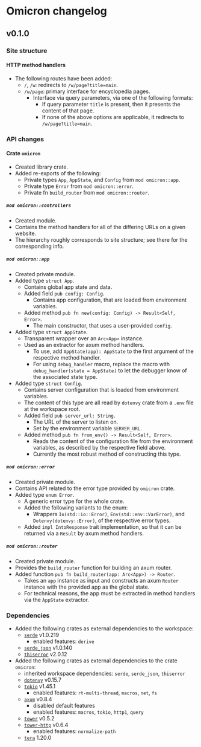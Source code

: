 # Omicron changelog

## v0.1.0

### Site structure

#### HTTP method handlers
* The following routes have been added:
    * `/`, `/w`: redirects to `/w/page?title=main`.
    * `/w/page`: primary interface for encyclopedia pages.
        * Interface via query parameters, via one of the following formats:
            * If query parameter `title` is present, then it presents the content of that page.
            * If none of the above options are applicable, it redirects to `/w/page?title=main`.

### API changes

#### Crate `omicron`
* Created library crate.
* Added re-exports of the following:
    * Private types `App`, `AppState`, and `Config` from `mod omicron::app`.
    * Private type `Error` from `mod omicron::error`.
    * Private fn `build_router` from `mod omicron::router`.

##### `mod omicron::controllers`
* Created module.
* Contains the method handlers for all of the differing URLs on a given website.
* The hierarchy roughly corresponds to site structure; see there for the corresponding info.

##### `mod omicron::app`
* Created private module.
* Added type `struct App`.
    * Contains global app state and data.
    * Added field `pub config: Config`.
        * Contains app configuration, that are loaded from environment variables.
    * Added method `pub fn new(config: Config) -> Result<Self, Error>`.
        * The main constructor, that uses a user-provided `config`.
* Added type `struct AppState`.
    * Transparent wrapper over an `Arc<App>` instance.
    * Used as an extractor for axum method handlers.
        * To use, add `AppState(app): AppState` to the first argument of the respective method handler.
        * For using `debug_handler` macro, replace the macro with `debug_handler(state = AppState)` to let the debugger know of the associated state type.
* Added type `struct Config`.
    * Contains server configuration that is loaded from environment variables.
    * The content of this type are all read by `dotenvy` crate from a `.env` file at the workspace root.
    * Added field `pub server_url: String`.
        * The URL of the server to listen on.
        * Set by the environment variable `SERVER_URL`.
    * Added method `pub fn from_env() -> Result<Self, Error>`.
        * Reads the content of the configuration file from the environment variables, as described by the respective field above.
        * Currently the most robust method of constructing this type.

##### `mod omicron::error`
* Created private module.
* Contains API related to the error type provided by `omicron` crate.
* Added type `enum Error`.
    * A generic error type for the whole crate.
    * Added the following variants to the enum:
        * Wrappers `Io(std::io::Error)`, `Env(std::env::VarError)`, and `Dotenvy(dotenvy::Error)`, of the respective error types.
    * Added `impl IntoResponse` trait implementation, so that it can be returned via a `Result` by axum method handlers.

##### `mod omicron::router`
* Created private module.
* Provides the `build_router` function for building an axum router.
* Added function `pub fn build_router(app: Arc<App>) -> Router`.
    * Takes an `app` instance as input and constructs an axum `Router` instance with the provided app as the global state.
    * For technical reasons, the app must be extracted in method handlers via the `AppState` extractor.

### Dependencies

* Added the following crates as external dependencies to the workspace:
    * [`serde`](https://docs.rs/crate/serde/1.0.219) v1.0.219
        * enabled features: `derive`
    * [`serde_json`](https://docs.rs/crate/serde_json/1.0.140) v1.0.140
    * [`thiserror`](https://docs.rs/crate/thiserror/2.0.12) v2.0.12
* Added the following crates as external dependencies to the crate `omicron`:
    * inherited workspace dependencies: `serde`, `serde_json`, `thiserror`
    * [`dotenvy`](https://docs.rs/crate/dotenvy/0.15.7) v0.15.7
    * [`tokio`](https://docs.rs/crate/tokio/1.45.1) v1.45.1
        * enabled features: `rt-multi-thread`, `macros`, `net`, `fs`
    * [`axum`](https://docs.rs/crate/axum/0.8.4) v0.8.4
        * disabled default features
        * enabled features: `macros`, `tokio`, `http1`, `query`
    * [`tower`](https://docs.rs/crate/tower/0.5.2) v0.5.2
    * [`tower-http`](https://docs.rs/crate/tower-http/0.6.4) v0.6.4
        * enabled features: `normalize-path`
    * [`tera`](https://docs.rs/crate/tera/1.20.0) 1.20.0
